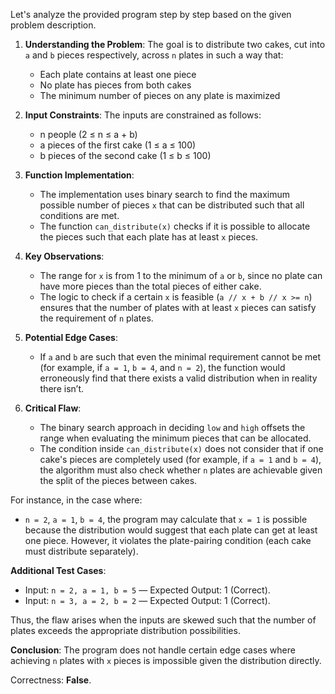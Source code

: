 Let's analyze the provided program step by step based on the given problem description.

1. **Understanding the Problem**: The goal is to distribute two cakes, cut into `a` and `b` pieces respectively, across `n` plates in such a way that:
   - Each plate contains at least one piece
   - No plate has pieces from both cakes
   - The minimum number of pieces on any plate is maximized

2. **Input Constraints**: The inputs are constrained as follows:
   - n people (2 ≤ n ≤ a + b)
   - a pieces of the first cake (1 ≤ a ≤ 100)
   - b pieces of the second cake (1 ≤ b ≤ 100)

3. **Function Implementation**:
   - The implementation uses binary search to find the maximum possible number of pieces `x` that can be distributed such that all conditions are met.
   - The function `can_distribute(x)` checks if it is possible to allocate the pieces such that each plate has at least `x` pieces.

4. **Key Observations**:
   - The range for `x` is from 1 to the minimum of `a` or `b`, since no plate can have more pieces than the total pieces of either cake.
   - The logic to check if a certain `x` is feasible (`a // x + b // x >= n`) ensures that the number of plates with at least `x` pieces can satisfy the requirement of `n` plates.

5. **Potential Edge Cases**:
   - If `a` and `b` are such that even the minimal requirement cannot be met (for example, if `a = 1`, `b = 4`, and `n = 2`), the function would erroneously find that there exists a valid distribution when in reality there isn’t.

6. **Critical Flaw**:
   - The binary search approach in deciding `low` and `high` offsets the range when evaluating the minimum pieces that can be allocated.
   - The condition inside `can_distribute(x)` does not consider that if one cake's pieces are completely used (for example, if `a = 1` and `b = 4`), the algorithm must also check whether `n` plates are achievable given the split of the pieces between cakes. 

For instance, in the case where:
- `n = 2`, `a = 1`, `b = 4`, 
the program may calculate that `x = 1` is possible because the distribution would suggest that each plate can get at least one piece. However, it violates the plate-pairing condition (each cake must distribute separately).

**Additional Test Cases**:
- Input: `n = 2, a = 1, b = 5` — Expected Output: 1 (Correct).
- Input: `n = 3, a = 2, b = 2` — Expected Output: 1 (Correct).

Thus, the flaw arises when the inputs are skewed such that the number of plates exceeds the appropriate distribution possibilities.

**Conclusion**:
The program does not handle certain edge cases where achieving `n` plates with `x` pieces is impossible given the distribution directly. 

Correctness: **False**.